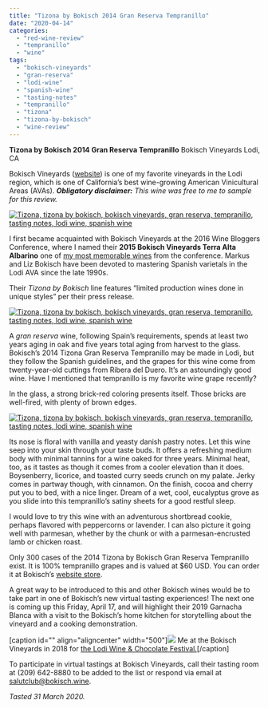 ```yaml
---
title: "Tizona by Bokisch 2014 Gran Reserva Tempranillo"
date: "2020-04-14"
categories: 
  - "red-wine-review"
  - "tempranillo"
  - "wine"
tags: 
  - "bokisch-vineyards"
  - "gran-reserva"
  - "lodi-wine"
  - "spanish-wine"
  - "tasting-notes"
  - "tempranillo"
  - "tizona"
  - "tizona-by-bokisch"
  - "wine-review"
---
```


**Tizona by Bokisch 2014 Gran Reserva Tempranillo** Bokisch Vineyards Lodi, CA

Bokisch Vineyards ([website](https://www.bokischvineyards.com/)) is one of my favorite vineyards in the Lodi region, which is one of California’s best wine-growing American Vinicultural Areas (AVAs). **_Obligatory disclaimer:_** _This wine was free to me to sample for this review._

[![Tizona, tizona by bokisch, bokisch vineyards, gran reserva, tempranillo, tasting notes, lodi wine, spanish wine](https://thegourmez.com/wp-content/uploads/sites/5/2020/04/Tizona-004-500x375.jpg)](https://thegourmez.com/wp-content/uploads/sites/5/2020/04/Tizona-004.jpg)

I first became acquainted with Bokisch Vineyards at the 2016 Wine Bloggers Conference, where I named their **2015 Bokisch Vineyards Terra Alta Albarino** one of [my most memorable wines](https://thegourmez.com/2016/09/02/most-memorable-wines-from-the-2016-wine-bloggers-conference-part-1/) from the conference. Markus and Liz Bokisch have been devoted to mastering Spanish varietals in the Lodi AVA since the late 1990s.

Their _Tizona by Bokisch_ line features “limited production wines done in unique styles” per their press release.

[![Tizona, tizona by bokisch, bokisch vineyards, gran reserva, tempranillo, tasting notes, lodi wine, spanish wine](https://thegourmez.com/wp-content/uploads/sites/5/2020/04/Tizona-005-375x500.jpg)](https://thegourmez.com/wp-content/uploads/sites/5/2020/04/Tizona-005.jpg)

A _gran reserva_ wine, following Spain’s requirements, spends at least two years aging in oak and five years total aging from harvest to the glass. Bokisch’s 2014 Tizona Gran Reserva Tempranillo may be made in Lodi, but they follow the Spanish guidelines, and the grapes for this wine come from twenty-year-old cuttings from Ribera del Duero. It’s an astoundingly good wine. Have I mentioned that tempranillo is my favorite wine grape recently?

In the glass, a strong brick-red coloring presents itself. Those bricks are well-fired, with plenty of brown edges.

[![Tizona, tizona by bokisch, bokisch vineyards, gran reserva, tempranillo, tasting notes, lodi wine, spanish wine](https://thegourmez.com/wp-content/uploads/sites/5/2020/04/Tizona-006-500x481.jpg)](https://thegourmez.com/wp-content/uploads/sites/5/2020/04/Tizona-006.jpg)

Its nose is floral with vanilla and yeasty danish pastry notes. Let this wine seep into your skin through your taste buds. It offers a refreshing medium body with minimal tannins for a wine oaked for three years. Minimal heat, too, as it tastes as though it comes from a cooler elevation than it does. Boysenberry, licorice, and toasted curry seeds crunch on my palate. Jerky comes in partway though, with cinnamon. On the finish, cocoa and cherry put you to bed, with a nice linger. Dream of a wet, cool, eucalyptus grove as you slide into this tempranillo’s satiny sheets for a good restful sleep.

I would love to try this wine with an adventurous shortbread cookie, perhaps flavored with peppercorns or lavender. I can also picture it going well with parmesan, whether by the chunk or with a parmesan-encrusted lamb or chicken roast.

Only 300 cases of the 2014 Tizona by Bokisch Gran Reserva Tempranillo exist. It is 100% tempranillo grapes and is valued at $60 USD. You can order it at Bokisch’s [website store](https://www.bokischvineyards.com/Shop-Wines/Gran-Reserva).

A great way to be introduced to this and other Bokisch wines would be to take part in one of Bokisch’s new virtual tasting experiences! The next one is coming up this Friday, April 17, and will highlight their 2019 Garnacha Blanca with a visit to the Bokisch’s home kitchen for storytelling about the vineyard and a cooking demonstration.

\[caption id="" align="aligncenter" width="500"\][![](http://s3.amazonaws.com/thegourmez-wpmedia/2018/09/IMG_20180210_152153_425.jpg)](https://thegourmez.com/2019/01/03/lodi-wine-and-chocolate-festival-february/) Me at the Bokisch Vineyards in 2018 for [the Lodi Wine & Chocolate Festival.](https://thegourmez.com/2019/01/03/lodi-wine-and-chocolate-festival-february/)\[/caption\]

To participate in virtual tastings at Bokisch Vineyards, call their tasting room at (209) 642-8880 to be added to the list or respond via email at [salutclub@bokisch.wine](mailto:salutclub@bokisch.wine).

_Tasted 31 March 2020._
